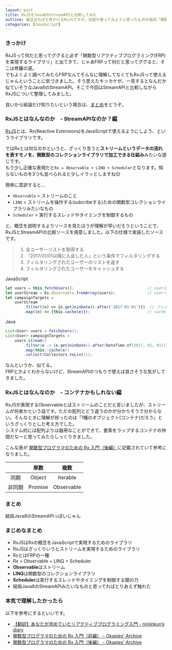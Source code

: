 ```yaml
---
layout: post
title: RxJSをJava8のStreamAPIと比較してみた
outline: 最近ぼちぼち見かけるRxJSですが、何度か使ってみようと思ったものの毎回「関数型リアクティブプログラミング」の壁に打ちのめされて挫折していました。でもよくよく見てみたら何だかJava8のStreamっぽくないか😌💡と閃いてしまったので比較してみました。
categories: [JavaScript]
---
```


### きっかけ
RxJSって何だと思ってググると必ず「関数型リアクティブプログラミング(FRP)を実現するライブラリ」と出てきて、じゃあFRPって何だと思ってググると、そこは修羅の道。  
でもよくよく調べてみたらFRPなんてそんなに理解してなくてもRxJSって使えるじゃんということに気づきました。そう思えたキッカケが、一見するとなんだか似ていそうなJava8のStreamAPI。そこで今回はStreamAPIと比較しながらRxJSについて整理してみました。

良いから結論だけ知りたいという場合は、[まとめ](#section-1)をどうぞ。

### RxJSとはなんなのか　- StreamAPIなのか？編
[RxJS](https://github.com/Reactive-Extensions/RxJS)とは、Rx(Reactive Extensions)をJavaScriptで使えるようにしよう、というライブラリです。

ではRxとは何なのかというと、ざっくり言うと**ストリームというデータの流れを表すモノを、関数型のコレクションライブラリで加工できる仕組み**みたいな感じです。  
もう少し正確な表現だと`Rx = Observable + LINQ + Scheduler`となります。知らないものを3つも並べられると少しイラッとしますね😌

簡単に意訳すると…

* `Observable` = ストリームのこと
* `LINQ` = ストリームを操作する(subcribeする)ための関数型コレクションライブラリみたいなもの
* `Scheduler` = 実行するスレッドやタイミングを制御するもの

と、概念を説明するよりソースを見たほうが理解が早いだろうということで、RxJSとStreamAPIの比較ソースを用意しました。以下の仕様で実装したソースです。

> 1. 全ユーザーリストを取得する
> 2. 「2017/01/01以降に入会した人」という条件でフィルタリングする
> 3. フィルタリングされたユーザーのリストを返す
> 4. フィルタリングされたユーザーをキャッシュする

JavaScript

```javascript
let users = this.fetchUsers();                                // userの配列を取得する
let userStream = Ex.Observable.fromArray(users);              // userリストをstreamにする
let campaignTargets = 
	userStream
		.filter((e) => {e.getJoinDate().after('2017-01-01')})  // フィルタリングする
		.map((e) => {this.cache(e)});                         // cacheする
```

Java

```java
List<User> users = fetchUsers();                                                // userリストを取得する
List<User> campaignTargets = 
	users.stream()                                                          // streamにする
		.filter(e -> {e.getJoinDate().after(DateTime.of(2017, 01, 01))}) // フィルタリングする
		.map(this::cache(e))                                            // cacheする
		.collect(Collectors.toList());
```

なんというか、似てる。  
FRPとかよくわからないけど、StreamAPIのつもりで使えば良さそうな気がしてきました。


### RxJSとはなんなのか　- コンテナかもしれない編
RxJSが表現するObservableとはストリームのことだと言いましたが、ストリームが何者かという話です。ただの配列とどう違うのかが分かりそうで分からない。そんなときに理解が捗ったのは「1種のオブジェクト(コンテナ)だろう」というざっくりとした考え方でした。  
システム的には配列よりは器用なことができて、要素をラップするコンテナの仲間だなーと思ってみたらしっくりきました。

こんな表が [関数型プログラマのための Rx 入門（後編）](http://okapies.hateblo.jp/entry/2015/03/15/184247)に記載されていて参考になりました。

|  | 単数 | 複数 |
|:----------:|:-----------:|:------------:|
| 同期       |        Object |     Iterable     |
| 非同期     |      Promise |    Observable    |




### まとめ
結局Java8のStreamAPIっぽいじゃん

### まじめなまとめ

* RxJSはRxの概念をJavaScriptで実現するためのライブラリ
* RxJSはざっくりいうとストリームを実現するためのライブラリ
* RxとはFRPの一種
* Rx = Observable + LINQ + Scheduler
* **Observable**はストリーム
* **LINQ**は関数型のコレクションライブラリ
* **Scheduler**は実行するスレッドやタイミングを制御する闇の力
* 結局Java8のStreamAPIみたいなものと思ってればとりあえず触れた


### 本気で理解したかったら
以下を参考にするといいです。

* [【翻訳】あなたが求めていたリアクティブプログラミング入門 - ninjinkun’s diary](http://ninjinkun.hatenablog.com/entry/introrxja)
* [関数型プログラマのための Rx 入門（前編） - Okapies’ Archive](http://okapies.hateblo.jp/entry/2015/03/04/031148)
* [関数型プログラマのための Rx 入門（後編） - Okapies’ Archive](http://okapies.hateblo.jp/entry/2015/03/15/184247)
